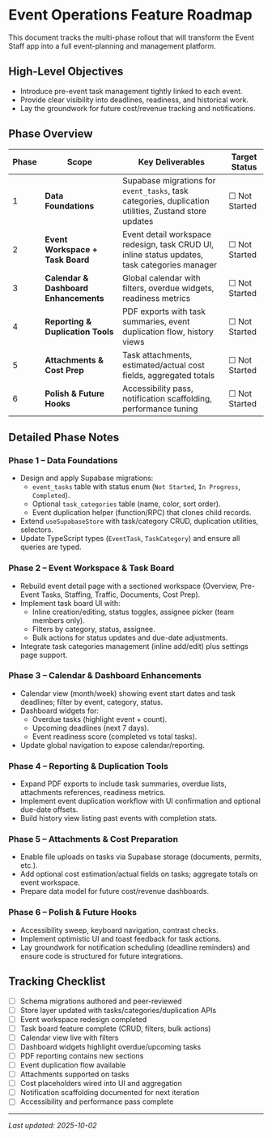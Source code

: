 # Event Operations Feature Roadmap

This document tracks the multi-phase rollout that will transform the Event Staff app into a full event-planning and management platform.

## High-Level Objectives
- Introduce pre-event task management tightly linked to each event.
- Provide clear visibility into deadlines, readiness, and historical work.
- Lay the groundwork for future cost/revenue tracking and notifications.

## Phase Overview

| Phase | Scope | Key Deliverables | Target Status |
| --- | --- | --- | --- |
| 1 | **Data Foundations** | Supabase migrations for `event_tasks`, task categories, duplication utilities, Zustand store updates | ☐ Not Started |
| 2 | **Event Workspace + Task Board** | Event detail workspace redesign, task CRUD UI, inline status updates, task categories manager | ☐ Not Started |
| 3 | **Calendar & Dashboard Enhancements** | Global calendar with filters, overdue widgets, readiness metrics | ☐ Not Started |
| 4 | **Reporting & Duplication Tools** | PDF exports with task summaries, event duplication flow, history views | ☐ Not Started |
| 5 | **Attachments & Cost Prep** | Task attachments, estimated/actual cost fields, aggregated totals | ☐ Not Started |
| 6 | **Polish & Future Hooks** | Accessibility pass, notification scaffolding, performance tuning | ☐ Not Started |

## Detailed Phase Notes

### Phase 1 – Data Foundations
- Design and apply Supabase migrations:
  - `event_tasks` table with status enum (`Not Started`, `In Progress`, `Completed`).
  - Optional `task_categories` table (name, color, sort order).
  - Event duplication helper (function/RPC) that clones child records.
- Extend `useSupabaseStore` with task/category CRUD, duplication utilities, selectors.
- Update TypeScript types (`EventTask`, `TaskCategory`) and ensure all queries are typed.

### Phase 2 – Event Workspace & Task Board
- Rebuild event detail page with a sectioned workspace (Overview, Pre-Event Tasks, Staffing, Traffic, Documents, Cost Prep).
- Implement task board UI with:
  - Inline creation/editing, status toggles, assignee picker (team members only).
  - Filters by category, status, assignee.
  - Bulk actions for status updates and due-date adjustments.
- Integrate task categories management (inline add/edit) plus settings page support.

### Phase 3 – Calendar & Dashboard Enhancements
- Calendar view (month/week) showing event start dates and task deadlines; filter by event, category, status.
- Dashboard widgets for:
  - Overdue tasks (highlight event + count).
  - Upcoming deadlines (next 7 days).
  - Event readiness score (completed vs total tasks).
- Update global navigation to expose calendar/reporting.

### Phase 4 – Reporting & Duplication Tools
- Expand PDF exports to include task summaries, overdue lists, attachments references, readiness metrics.
- Implement event duplication workflow with UI confirmation and optional due-date offsets.
- Build history view listing past events with completion stats.

### Phase 5 – Attachments & Cost Preparation
- Enable file uploads on tasks via Supabase storage (documents, permits, etc.).
- Add optional cost estimation/actual fields on tasks; aggregate totals on event workspace.
- Prepare data model for future cost/revenue dashboards.

### Phase 6 – Polish & Future Hooks
- Accessibility sweep, keyboard navigation, contrast checks.
- Implement optimistic UI and toast feedback for task actions.
- Lay groundwork for notification scheduling (deadline reminders) and ensure code is structured for future integrations.

## Tracking Checklist

- [ ] Schema migrations authored and peer-reviewed
- [ ] Store layer updated with tasks/categories/duplication APIs
- [ ] Event workspace redesign completed
- [ ] Task board feature complete (CRUD, filters, bulk actions)
- [ ] Calendar view live with filters
- [ ] Dashboard widgets highlight overdue/upcoming tasks
- [ ] PDF reporting contains new sections
- [ ] Event duplication flow available
- [ ] Attachments supported on tasks
- [ ] Cost placeholders wired into UI and aggregation
- [ ] Notification scaffolding documented for next iteration
- [ ] Accessibility and performance pass complete

---
_Last updated: 2025-10-02_
